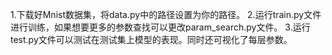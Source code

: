 1.下载好Mnist数据集，将data.py中的路径设置为你的路径。
2.运行train.py文件进行训练，如果想要更多的参数查找可以更改param_search.py文件。
3.运行test.py文件可以测试在测试集上模型的表现。同时还可视化了每层参数。
